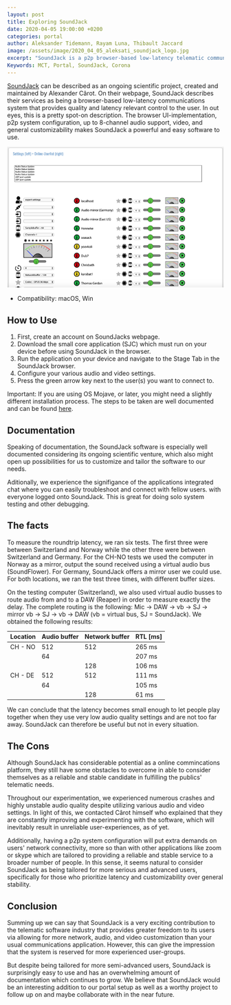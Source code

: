 ```yaml
---
layout: post
title: Exploring SoundJack
date: 2020-04-05 19:00:00 +0200
categories: portal
author: Aleksander Tidemann, Rayam Luna, Thibault Jaccard
image: /assets/image/2020_04_05_aleksati_soundjack_logo.jpg
excerpt: "SoundJack is a p2p browser-based low-latency telematic communications system."
Keywords: MCT, Portal, SoundJack, Corona
---
```


[SoundJack](https://www.soundjack.eu/index.php) can be described as an ongoing scientific project, created and maintained by Alexander Cârot. On their webpage, SoundJack describes their services as being a browser-based low-latency communications system that provides quality and latency relevant control to the user. In out eyes, this is a pretty spot-on description. The browser UI-implementation, p2p system configuration, up to 8-channel audio support, video, and general customizability makes SoundJack a powerful and easy software to use.


![browser UI](/assets/image/2020_04_05_aleksati_soundjack_main.jpg)


- Compatibility: macOS, Win


## How to Use


1. First, create an account on SoundJacks webpage.
2. Download the small core application (SJC) which must run on your device before using SoundJack in the browser.
3. Run the application on your device and navigate to the Stage Tab in the SoundJack browser.
4. Configure your various audio and video settings.
5. Press the green arrow key next to the user(s) you want to connect to.


Important: If you are using OS Mojave, or later, you might need a slightly different installation process. The steps to be taken are well documented and can be found [here](https://www.soundjack.eu/index.php/problems).


## Documentation


Speaking of documentation, the SoundJack software is especially well documented considering its ongoing scientific venture, which also might open up possibilities for us to customize and tailor the software to our needs.


Aditionally, we experience the signifigance of the applications integrated chat where you can easily troubleshoot and connect with fellow users. with everyone logged onto SoundJack. This is great for doing solo system testing and other debugging.


## The facts


To measure the roundtrip latency, we ran six tests. The first three were between Switzerland and Norway while the other three were between Switzerland and Germany. For the CH-NO tests we used the computer in Norway as a mirror, output the sound received using a virtual audio bus (SoundFlower). For Germany, SoundJack offers a mirror user we could use. For both locations, we ran the test three times, with different buffer sizes.


On the testing computer (Switzerland), we also used virtual audio busses to route audio from and to a DAW (Reaper) in order to measure exactly the delay. The complete routing is the following: Mic -> DAW -> vb -> SJ -> mirror vb -> SJ -> vb -> DAW (vb = virtual bus, SJ = SoundJack). We obtained the following results:


| Location | Audio buffer | Network buffer | RTL [ms] |
|----------|--------------|----------------|----------|
| CH - NO  | 512          | 512            | 265 ms   |
|          | 64           |                | 207 ms   |
|          |              | 128            | 106 ms   |
| CH - DE  | 512          | 512            | 111 ms   |
|          | 64           |                | 105 ms   |
|          |              | 128            | 61 ms    |


We can conclude that the latency becomes small enough to let people play together when they use very low audio quality settings and are not too far away. SoundJack can therefore be useful but not in every situation.


## The Cons


Although SoundJack has considerable potential as a online commincations platform, they still have some obstacles to overcome in able to consider themselves as a reliable and stable candidate in fulfilling the publics' telematic needs.


Throughout our experimentation, we experienced numerous crashes and highly unstable audio quality despite utilizing various audio and video settings. In light of this, we contacted Cârot himself who explained that they are constantly improving and experimenting with the software, which will inevitably result in unreliable user-experiences, as of yet.


Additionally, having a p2p system configuration will put extra demands on users' network connectivity, more so than with other applications like zoom or skype which are tailored to providing a reliable and stable service to a broader number of people. In this sense, it seems natural to consider SoundJack as being tailored for more serious and advanced users, specifically for those who prioritize latency and customizability over general stability.


## Conclusion


Summing up we can say that SoundJack is a very exciting contribution to the telematic software industry that provides greater freedom to its users via allowing for more network, audio, and video customization than your usual communications application. However, this can give the impression that the system is reserved for more experienced user-groups.


But despite being tailored for more semi-advanced users, SoundJack is surprisingly easy to use and has an overwhelming amount of documentation which continues to grow. We believe that SoundJack would be an interesting addition to our portal setup as well as a worthy project to follow up on and maybe collaborate with in the near future.
